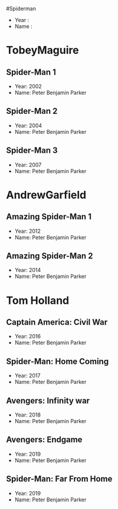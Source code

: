 #Spiderman
- Year :
- Name :

# TobeyMaguire
## Spider-Man 1
- Year: 2002
- Name: Peter Benjamin Parker
## Spider-Man 2
- Year: 2004
- Name: Peter Benjamin Parker
## Spider-Man 3
- Year: 2007
- Name: Peter Benjamin Parker

# AndrewGarfield
## Amazing Spider-Man 1
- Year: 2012
- Name: Peter Benjamin Parker
## Amazing Spider-Man 2
- Year: 2014
- Name: Peter Benjamin Parker

# Tom Holland
## Captain America: Civil War
- Year: 2016
- Name: Peter Benjamin Parker
## Spider-Man: Home Coming
- Year: 2017
- Name: Peter Benjamin Parker
## Avengers: Infinity war
- Year: 2018
- Name: Peter Benjamin Parker
## Avengers: Endgame
- Year: 2019
- Name: Peter Benjamin Parker
## Spider-Man: Far From Home
- Year: 2019
- Name: Peter Benjamin Parker


